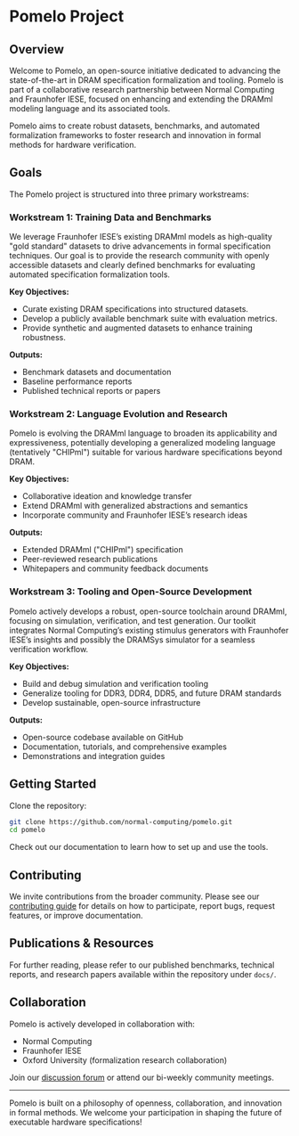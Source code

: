 # Pomelo Project

## Overview

Welcome to Pomelo, an open-source initiative dedicated to advancing the state-of-the-art in DRAM specification formalization and tooling. Pomelo is part of a collaborative research partnership between Normal Computing and Fraunhofer IESE, focused on enhancing and extending the DRAMml modeling language and its associated tools.

Pomelo aims to create robust datasets, benchmarks, and automated formalization frameworks to foster research and innovation in formal methods for hardware verification.

## Goals

The Pomelo project is structured into three primary workstreams:

### Workstream 1: Training Data and Benchmarks

We leverage Fraunhofer IESE’s existing DRAMml models as high-quality "gold standard" datasets to drive advancements in formal specification techniques. Our goal is to provide the research community with openly accessible datasets and clearly defined benchmarks for evaluating automated specification formalization tools.

**Key Objectives:**
- Curate existing DRAM specifications into structured datasets.
- Develop a publicly available benchmark suite with evaluation metrics.
- Provide synthetic and augmented datasets to enhance training robustness.

**Outputs:**
- Benchmark datasets and documentation
- Baseline performance reports
- Published technical reports or papers

### Workstream 2: Language Evolution and Research

Pomelo is evolving the DRAMml language to broaden its applicability and expressiveness, potentially developing a generalized modeling language (tentatively "CHIPml") suitable for various hardware specifications beyond DRAM.

**Key Objectives:**
- Collaborative ideation and knowledge transfer
- Extend DRAMml with generalized abstractions and semantics
- Incorporate community and Fraunhofer IESE’s research ideas

**Outputs:**
- Extended DRAMml ("CHIPml") specification
- Peer-reviewed research publications
- Whitepapers and community feedback documents

### Workstream 3: Tooling and Open-Source Development

Pomelo actively develops a robust, open-source toolchain around DRAMml, focusing on simulation, verification, and test generation. Our toolkit integrates Normal Computing’s existing stimulus generators with Fraunhofer IESE’s insights and possibly the DRAMSys simulator for a seamless verification workflow.

**Key Objectives:**
- Build and debug simulation and verification tooling
- Generalize tooling for DDR3, DDR4, DDR5, and future DRAM standards
- Develop sustainable, open-source infrastructure

**Outputs:**
- Open-source codebase available on GitHub
- Documentation, tutorials, and comprehensive examples
- Demonstrations and integration guides

## Getting Started

Clone the repository:

```bash
git clone https://github.com/normal-computing/pomelo.git
cd pomelo
```

Check out our documentation to learn how to set up and use the tools.

## Contributing

We invite contributions from the broader community. Please see our [contributing guide](CONTRIBUTING.md) for details on how to participate, report bugs, request features, or improve documentation.

## Publications & Resources

For further reading, please refer to our published benchmarks, technical reports, and research papers available within the repository under `docs/`.

## Collaboration

Pomelo is actively developed in collaboration with:
- Normal Computing
- Fraunhofer IESE
- Oxford University (formalization research collaboration)

Join our [discussion forum](https://github.com/normal-computing/pomelo/discussions) or attend our bi-weekly community meetings.

---

Pomelo is built on a philosophy of openness, collaboration, and innovation in formal methods. We welcome your participation in shaping the future of executable hardware specifications!

